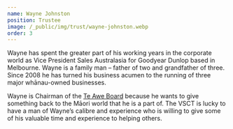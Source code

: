 ```yaml
---
name: Wayne Johnston
position: Trustee
image: /_public/img/trust/wayne-johnston.webp
order: 3
---
```


Wayne has spent the greater part of his working years in the corporate world as Vice President Sales Australasia for Goodyear Dunlop based in Melbourne. Wayne is a family man – father of two and grandfather of three. Since 2008 he has turned his business acumen to the running of three major whānau-owned businesses.

​Wayne is Chairman of the <a href="https://www.teawe.maori.nz/" target="_blank" rel="noreferrer noopener nofollow">Te Awe Board</a> because he wants to give something back to the Māori world that he is a part of. The VSCT is lucky to have a man of Wayne’s calibre and experience who is willing to give some of his valuable time and experience to helping others.